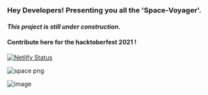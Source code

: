 <h3>Hey Developers! Presenting you all the 'Space-Voyager'. </h3>
<h4> <i> This project is still under construction. </i> </h4>
<h4> Contribute here for the hacktoberfest 2021 ! </h4>

[![Netlify Status](https://api.netlify.com/api/v1/badges/65b89c92-9caa-463b-ac62-43beda9e85aa/deploy-status)](https://app.netlify.com/sites/space-voyager/deploys)

![space png](https://user-images.githubusercontent.com/79041510/134652654-3e9c740c-3b67-4a52-8809-0760c9c55364.png)

![image](https://user-images.githubusercontent.com/79041510/134652641-36d0308c-d3ab-48e3-bbd6-1ae1b11d8385.png)
